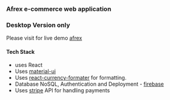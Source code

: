 ### Afrex  e-commerce web application

### Desktop Version only

Please visit for live demo [afrex](https://afrex-6f4a8.web.app)

#### Tech Stack

 - uses React  
 - Uses [material-ui](https://material-ui.com/)
 - Uses [react-currency-formater](https://github.com/mohitgupta8888/react-currency-format#readme) for formatting.
 - Database NoSQL, Authentication and Deployment - [firebase](https://firebase.google.com/) 
 - Uses [stripe](https://stripe.com/docs/api) API  for handling payments

 